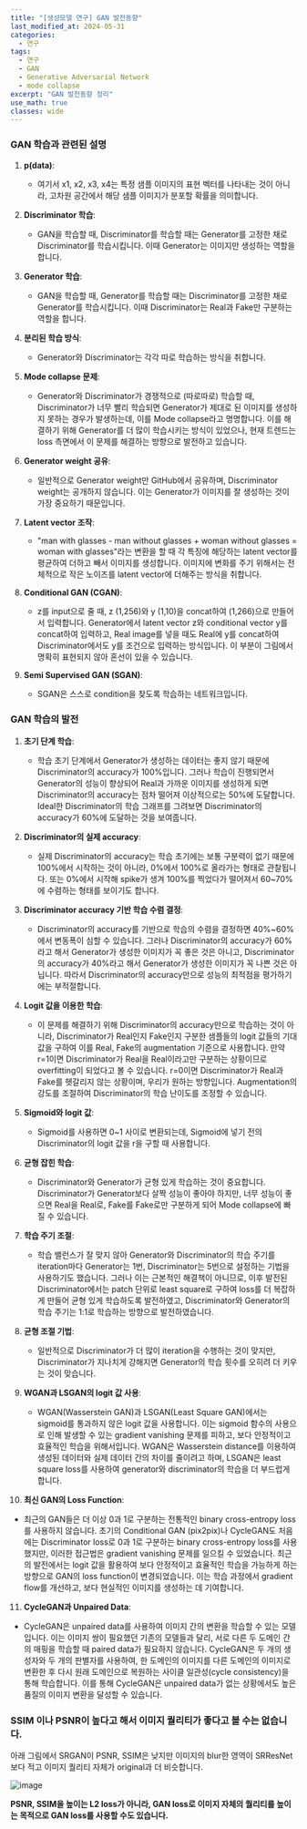 ```yaml
---
title: "[생성모델 연구] GAN 발전동향"
last_modified_at: 2024-05-31
categories:
  - 연구
tags:
  - 연구
  - GAN
  - Generative Adversarial Network
  - mode collapse
excerpt: "GAN 발전동향 정리"
use_math: true
classes: wide
---
```


### GAN 학습과 관련된 설명

1. **p(data)**: 
   - 여기서 x1, x2, x3, x4는 특정 샘플 이미지의 표현 벡터를 나타내는 것이 아니라, 고차원 공간에서 해당 샘플 이미지가 분포할 확률을 의미합니다.

2. **Discriminator 학습**:
   - GAN을 학습할 때, Discriminator를 학습할 때는 Generator를 고정한 채로 Discriminator를 학습시킵니다. 이때 Generator는 이미지만 생성하는 역할을 합니다.

3. **Generator 학습**:
   - GAN을 학습할 때, Generator를 학습할 때는 Discriminator를 고정한 채로 Generator를 학습시킵니다. 이때 Discriminator는 Real과 Fake만 구분하는 역할을 합니다.

4. **분리된 학습 방식**:
   - Generator와 Discriminator는 각각 따로 학습하는 방식을 취합니다.

5. **Mode collapse 문제**:
   - Generator와 Discriminator가 경쟁적으로 (따로따로) 학습할 때, Discriminator가 너무 빨리 학습되면 Generator가 제대로 된 이미지를 생성하지 못하는 경우가 발생하는데, 이를 Mode collapse라고 명명합니다. 이를 해결하기 위해 Generator를 더 많이 학습시키는 방식이 있었으나, 현재 트렌드는 loss 측면에서 이 문제를 해결하는 방향으로 발전하고 있습니다.

6. **Generator weight 공유**:
   - 일반적으로 Generator weight만 GitHub에서 공유하며, Discriminator weight는 공개하지 않습니다. 이는 Generator가 이미지를 잘 생성하는 것이 가장 중요하기 때문입니다.

7. **Latent vector 조작**:
   - "man with glasses - man without glasses + woman without glasses = woman with glasses"라는 변환을 할 때 각 특징에 해당하는 latent vector를 평균하여 더하고 빼서 이미지를 생성합니다. 이미지에 변화를 주기 위해서는 전체적으로 작은 노이즈를 latent vector에 더해주는 방식을 취합니다.

8. **Conditional GAN (CGAN)**:
   - z를 input으로 줄 때, z (1,256)와 y (1,10)을 concat하여 (1,266)으로 만들어서 입력합니다. Generator에서 latent vector z와 conditional vector y를 concat하여 입력하고, Real image를 넣을 때도 Real에 y를 concat하여 Discriminator에서도 y를 조건으로 입력하는 방식입니다. 이 부분이 그림에서 명확히 표현되지 않아 혼선이 있을 수 있습니다.

9. **Semi Supervised GAN (SGAN)**:
   - SGAN은 스스로 condition을 찾도록 학습하는 네트워크입니다.

### GAN 학습의 발전

1. **초기 단계 학습**:
   - 학습 초기 단계에서 Generator가 생성하는 데이터는 좋지 않기 때문에 Discriminator의 accuracy가 100%입니다. 그러나 학습이 진행되면서 Generator의 성능이 향상되어 Real과 가까운 이미지를 생성하게 되면 Discriminator의 accuracy는 점차 떨어져 이상적으로는 50%에 도달합니다. Ideal한 Discriminator의 학습 그래프를 그려보면 Discriminator의 accuracy가 60%에 도달하는 것을 보여줍니다.

2. **Discriminator의 실제 accuracy**:
   - 실제 Discriminator의 accuracy는 학습 초기에는 보통 구분력이 없기 때문에 100%에서 시작하는 것이 아니라, 0%에서 100%로 올라가는 형태로 관찰됩니다. 또는 0%에서 시작해 spike가 생겨 100%를 찍었다가 떨어져서 60~70%에 수렴하는 형태를 보이기도 합니다.

3. **Discriminator accuracy 기반 학습 수렴 결정**:
   - Discriminator의 accuracy를 기반으로 학습의 수렴을 결정하면 40%~60%에서 변동폭이 심할 수 있습니다. 그러나 Discriminator의 accuracy가 60%라고 해서 Generator가 생성한 이미지가 꼭 좋은 것은 아니고, Discriminator의 accuracy가 40%라고 해서 Generator가 생성한 이미지가 꼭 나쁜 것은 아닙니다. 따라서 Discriminator의 accuracy만으로 성능의 최적점을 평가하기에는 부적절합니다.

4. **Logit 값을 이용한 학습**:
   - 이 문제를 해결하기 위해 Discriminator의 accuracy만으로 학습하는 것이 아니라, Discriminator가 Real인지 Fake인지 구분한 샘플들의 logit 값들의 기대값을 구하여 이를 Real, Fake의 augmentation 기준으로 사용합니다. 만약 r=1이면 Discriminator가 Real을 Real이라고만 구분하는 상황이므로 overfitting이 되었다고 볼 수 있습니다. r=0이면 Discriminator가 Real과 Fake를 헷갈리지 않는 상황이며, 우리가 원하는 방향입니다. Augmentation의 강도를 조절하여 Discriminator의 학습 난이도를 조정할 수 있습니다.

5. **Sigmoid와 logit 값**:
   - Sigmoid를 사용하면 0~1 사이로 변환되는데, Sigmoid에 넣기 전의 Discriminator의 logit 값을 r을 구할 때 사용합니다.

6. **균형 잡힌 학습**:
   - Discriminator와 Generator가 균형 있게 학습하는 것이 중요합니다. Discriminator가 Generator보다 살짝 성능이 좋아야 하지만, 너무 성능이 좋으면 Real을 Real로, Fake를 Fake로만 구분하게 되어 Mode collapse에 빠질 수 있습니다.

7. **학습 주기 조절**:
   - 학습 밸런스가 잘 맞지 않아 Generator와 Discriminator의 학습 주기를 iteration마다 Generator는 1번, Discriminator는 5번으로 설정하는 기법을 사용하기도 했습니다. 그러나 이는 근본적인 해결책이 아니므로, 이후 발전된 Discriminator에서는 patch 단위로 least square로 구하여 loss를 더 복잡하게 만들어 균형 있게 학습하도록 발전하였고, Discriminator와 Generator의 학습 주기는 1:1로 학습하는 방향으로 발전하였습니다.

8. **균형 조절 기법**:
   - 일반적으로 Discriminator가 더 많이 iteration을 수행하는 것이 맞지만, Discriminator가 지나치게 강해지면 Generator의 학습 횟수를 오히려 더 키우는 것이 맞습니다.
  
9. **WGAN과 LSGAN의 logit 값 사용**:
   - WGAN(Wasserstein GAN)과 LSGAN(Least Square GAN)에서는 sigmoid를 통과하지 않은 logit 값을 사용합니다. 이는 sigmoid 함수의 사용으로 인해 발생할 수 있는 gradient vanishing 문제를 피하고, 보다 안정적이고 효율적인 학습을 위해서입니다. WGAN은 Wasserstein distance를 이용하여 생성된 데이터와 실제 데이터 간의 차이를 줄이려고 하며, LSGAN은 least square loss를 사용하여 generator와 discriminator의 학습을 더 부드럽게 합니다.

10. **최신 GAN의 Loss Function**:
   - 최근의 GAN들은 더 이상 0과 1로 구분하는 전통적인 binary cross-entropy loss를 사용하지 않습니다. 초기의 Conditional GAN (pix2pix)나 CycleGAN도 처음에는 Discriminator loss로 0과 1로 구분하는 binary cross-entropy loss를 사용했지만, 이러한 접근법은 gradient vanishing 문제를 일으킬 수 있었습니다. 최근의 발전에서는 logit 값을 활용하여 보다 안정적이고 효율적인 학습을 가능하게 하는 방향으로 GAN의 loss function이 변경되었습니다. 이는 학습 과정에서 gradient flow를 개선하고, 보다 현실적인 이미지를 생성하는 데 기여합니다.

11. **CycleGAN과 Unpaired Data**:
   - CycleGAN은 unpaired data를 사용하여 이미지 간의 변환을 학습할 수 있는 모델입니다. 이는 이미지 쌍이 필요했던 기존의 모델들과 달리, 서로 다른 두 도메인 간의 매핑을 학습할 때 paired data가 필요하지 않습니다. CycleGAN은 두 개의 생성자와 두 개의 판별자를 사용하여, 한 도메인의 이미지를 다른 도메인의 이미지로 변환한 후 다시 원래 도메인으로 복원하는 사이클 일관성(cycle consistency)을 통해 학습합니다. 이를 통해 CycleGAN은 unpaired data가 없는 상황에서도 높은 품질의 이미지 변환을 달성할 수 있습니다.

### SSIM 이나 PSNR이 높다고 해서 이미지 퀄리티가 좋다고 볼 수는 없습니다.

아래 그림에서 SRGAN이 PSNR, SSIM은 낮지만 이미지의 blur한 영역이 SRResNet보다 적고 이미지 퀄리티 자체가 original과 더 비슷합니다.

![image](https://github.com/sandokim/sandokim.github.io/assets/74639652/d00eafe5-f71b-4e68-af7e-ce43c74b4224)

**PSNR, SSIM을 높이는 L2 loss가 아니라, GAN loss로 이미지 자체의 퀄리티를 높이는 목적으로 GAN loss를 사용할 수도 있습니다.**
